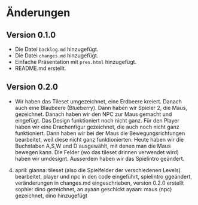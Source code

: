 # Änderungen

## Version 0.1.0

- Die Datei `backlog.md` hinzugefügt.
- Die Datei `changes.md` hinzugefügt.
- Einfache Präsentation mit `pres.html` hinzugefügt.
- README.md erstellt.

## Version 0.2.0

- Wir haben das Tileset umgezeichnet, eine Erdbeere kreiert. Danach auch eine
  Blaubeere (Blueberry). Dann haben wir Spieler 2, die Maus, gezeichnet. Danach
  haben wir den NPC zur Maus gemacht und eingefügt. Das Design funktioniert noch
  nicht ganz. Für den Player haben wir eine Drachenfigur gezeichnet, die auch
  noch nicht ganz funktioniert. Dann haben wir bei der Maus die
  Bewegungsrichtungen bearbeitet, weil diese nicht ganz funktionierten. Heute
  haben wir die Buchstaben A,S,W und D ausgewählt, mit denen man die Maus
  bewegen kann. Die Felder (wo das tileset drinnen verwendet wird) haben wir
  umdesignt. Ausserdem haben wir das Spielintro geändert.

4. april: gianna: tileset (also die Spielfelder der verschiedenen Levels)
   bearbeitet, player und npc in den code eingeführt, spielintro ggeändert,
   veränderungen in changes.md eingeschrieben, version 0.2.0 erstellt sophie:
   dino gezeichnet, an ayaan geschickt ayaan: maus (npc) gezeichnet, dino
   hinzugefügt

